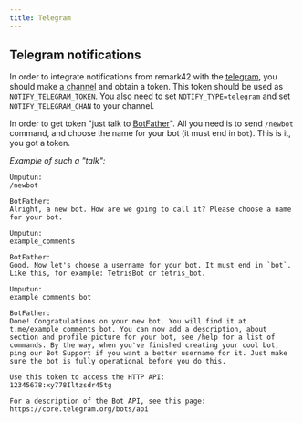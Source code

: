 ```yaml
---
title: Telegram
---
```


## Telegram notifications

In order to integrate notifications from remark42 with the [telegram](https://telegram.org), you should make [a channel](https://telegram.org/faq_channels) and obtain a token. This token should be used as `NOTIFY_TELEGRAM_TOKEN`. You also need to set `NOTIFY_TYPE=telegram` and set `NOTIFY_TELEGRAM_CHAN` to your channel.

In order to get token "just talk to [BotFather](https://core.telegram.org/bots#6-botfather)". All you need is to send `/newbot` command, and choose the name for your bot (it must end in `bot`). This is it, you got a token.

_Example of such a "talk":_

```
Umputun:
/newbot

BotFather:
Alright, a new bot. How are we going to call it? Please choose a name for your bot.

Umputun:
example_comments

BotFather:
Good. Now let's choose a username for your bot. It must end in `bot`. Like this, for example: TetrisBot or tetris_bot.

Umputun:
example_comments_bot

BotFather:
Done! Congratulations on your new bot. You will find it at t.me/example_comments_bot. You can now add a description, about section and profile picture for your bot, see /help for a list of commands. By the way, when you've finished creating your cool bot, ping our Bot Support if you want a better username for it. Just make sure the bot is fully operational before you do this.

Use this token to access the HTTP API:
12345678:xy778Iltzsdr45tg

For a description of the Bot API, see this page: https://core.telegram.org/bots/api
```

